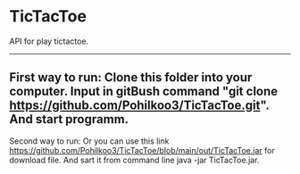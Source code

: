 # TicTacToe
API for play tictactoe.

-------------------------------------------
First way to run:
Clone this folder into your computer. Input in gitBush command "git clone https://github.com/Pohilkoo3/TicTacToe.git".
And start programm.
---------------------------------------------

Second way to run:
Or you can use this link https://github.com/Pohilkoo3/TicTacToe/blob/main/out/TicTacToe.jar for download file.
And sart it from command line java -jar TicTacToe.jar.
